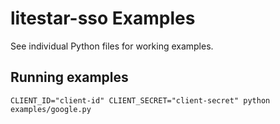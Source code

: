 # litestar-sso Examples

See individual Python files for working examples.

## Running examples

```console
CLIENT_ID="client-id" CLIENT_SECRET="client-secret" python examples/google.py
```
